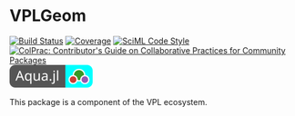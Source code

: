 # VPLGeom

[![Build Status](https://travis-ci.com/VirtualPlantLab/VPLGeom.jl.svg?branch=master)](https://travis-ci.com/VirtualPlantLab/VPLGeom.jl)
[![Coverage](https://codecov.io/gh/VirtualPlantLab/VPLGeom.jl/branch/master/graph/badge.svg)](https://codecov.io/gh/VirtualPlantLab/VPLGeom.jl)
[![SciML Code Style](https://img.shields.io/static/v1?label=code%20style&message=SciML&color=9558b2&labelColor=389826)](https://github.com/SciML/SciMLStyle)
[![ColPrac: Contributor's Guide on Collaborative Practices for Community Packages](https://img.shields.io/badge/ColPrac-Contributor's%20Guide-blueviolet)](https://github.com/SciML/ColPrac)
[![Aqua QA](https://raw.githubusercontent.com/JuliaTesting/Aqua.jl/master/badge.svg)](https://github.com/JuliaTesting/Aqua.jl)

This package is a component of the VPL ecosystem.